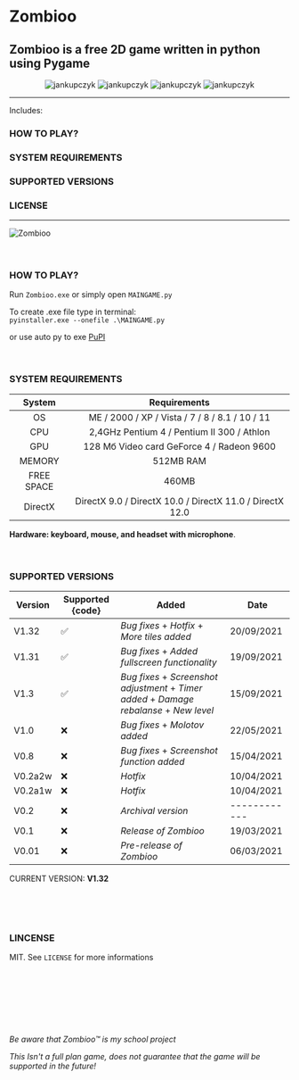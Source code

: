 # Zombioo
## Zombioo is a free 2D game written in python using Pygame

<p align="center">
  <img src="https://img.shields.io/github/issues/jankupczyk/Zombioo?color=critical&style=for-the-badge" alt="jankupczyk" />
  <img src="https://img.shields.io/github/stars/jankupczyk/Zombioo?color=success&style=for-the-badge" alt="jankupczyk" />
  <img src="https://img.shields.io/github/forks/jankupczyk/Zombioo?color=success&style=for-the-badge" alt="jankupczyk" />
  <img src="https://img.shields.io/github/license/jankupczyk/Zombioo?color=important&style=for-the-badge" alt="jankupczyk" />
</p>

---
Includes:
### HOW TO PLAY?
### SYSTEM REQUIREMENTS
### SUPPORTED VERSIONS
### LICENSE
---


![Zombioo](demo/demoNEW.gif)
<br />
<br />
<br />
### HOW TO PLAY?
Run ```Zombioo.exe``` or simply open ```MAINGAME.py```

To create .exe file type in terminal:     
```pyinstaller.exe --onefile .\MAINGAME.py```



or use auto py to exe
[PuPI](https://pypi.org/project/auto-py-to-exe/)
<br />
<br /> 
<br />
### SYSTEM REQUIREMENTS 

| System     | Requirements                                                       |
|:----------:|:------------------------------------------------------------------:|
| OS         | ME / 2000 / XP / Vista / 7 / 8 / 8.1 / 10 / 11                     |
| CPU        | 2,4GHz Pentium 4 / Pentium II 300  / Athlon                        |
| GPU        | 128 Мб Video card GeForce 4 / Radeon 9600                          |
| MEMORY     | 512MB RAM                                                          |
| FREE SPACE | 460MB                                                              |
| DirectX    | DirectX 9.0 / DirectX 10.0 / DirectX 11.0 / DirectX 12.0           |

<b>Hardware: keyboard, mouse, and headset with microphone</b>.
<br />
<br />
<br />

### SUPPORTED VERSIONS
| Version | Supported {code}   | Added                                                                                      | Date       |
| ------- | ------------------ | ------------------------------------------------------------------------------------------ | ---------- |
| V1.32   | :white_check_mark: | *Bug fixes* + *Hotfix* + *More tiles added*                                                | 20/09/2021 |
| V1.31   | :white_check_mark: | *Bug fixes* + *Added fullscreen functionality*                                             | 19/09/2021 |
| V1.3    | :white_check_mark: | *Bug fixes* + *Screenshot adjustment* + *Timer added* + *Damage rebalanse* + *New level*   | 15/09/2021 |
| V1.0    | :x:                | *Bug fixes* + *Molotov added*                                                              | 22/05/2021 |
| V0.8    | :x:                | *Bug fixes* + *Screenshot function added*                                                  | 15/04/2021 |
| V0.2a2w | :x:                | *Hotfix*                                                                                   | 10/04/2021 |
| V0.2a1w | :x:                | *Hotfix*                                                                                   | 10/04/2021 |
| V0.2    | :x:                | *Archival version*                                                                         |------------|
| V0.1    | :x:                | *Release of Zombioo*                                                                       | 19/03/2021 |
| V0.01   | :x:                | *Pre-release of Zombioo*                                                                   | 06/03/2021 |

CURRENT VERSION: <b>V1.32</b>

<br />
<br />
<br />
 
### LINCENSE

MIT. See ```LICENSE``` for more informations

<br />
<br />
<br />
<br />
<br />
<br /> 

*Be aware that Zombioo™ is my school project*

*This Isn't a full plan game, does not guarantee that the game will be supported in the future!*
